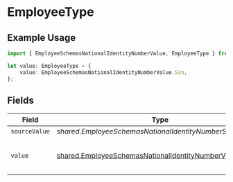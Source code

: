 # EmployeeType

## Example Usage

```typescript
import { EmployeeSchemasNationalIdentityNumberValue, EmployeeType } from "@stackone/stackone-client-ts/sdk/models/shared";

let value: EmployeeType = {
    value: EmployeeSchemasNationalIdentityNumberValue.Ssn,
};
```

## Fields

| Field                                                                                                                         | Type                                                                                                                          | Required                                                                                                                      | Description                                                                                                                   | Example                                                                                                                       |
| ----------------------------------------------------------------------------------------------------------------------------- | ----------------------------------------------------------------------------------------------------------------------------- | ----------------------------------------------------------------------------------------------------------------------------- | ----------------------------------------------------------------------------------------------------------------------------- | ----------------------------------------------------------------------------------------------------------------------------- |
| `sourceValue`                                                                                                                 | *shared.EmployeeSchemasNationalIdentityNumberSourceValue*                                                                     | :heavy_minus_sign:                                                                                                            | N/A                                                                                                                           |                                                                                                                               |
| `value`                                                                                                                       | [shared.EmployeeSchemasNationalIdentityNumberValue](../../../sdk/models/shared/employeeschemasnationalidentitynumbervalue.md) | :heavy_minus_sign:                                                                                                            | The type of the national identity number                                                                                      | ssn                                                                                                                           |